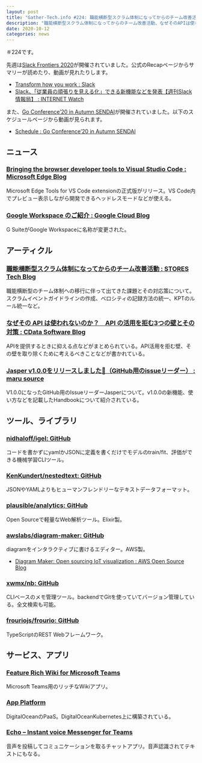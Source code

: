 ```yaml
---
layout: post
title: "Gather-Tech.info #224: 職能横断型スクラム体制になってからのチーム改善活動、なぜそのAPIは使われないのか？API の活用を拒む3つの壁とその対策 など"
description: "職能横断型スクラム体制になってからのチーム改善活動、なぜそのAPIは使われないのか？API の活用を拒む3つの壁とその対策 など"
date: 2020-10-12
categories: news
---
```


＃224です。

先週は[Slack Frontiers 2020](https://slack.com/intl/ja-jp/frontiers)が開催されていました。公式のRecapページからサマリーが読めたり、動画が見れたりします。

- [Transform how you work : Slack](https://slack.com/intl/ja-jp/blog/collections/slack-frontiers-transform-how-you-work)
- [Slack、「従業員の頑張りを見える化」できる新機能などを発表【週刊Slack情報局】 : INTERNET Watch](https://internet.watch.impress.co.jp/docs/column/slack_info/1281488.html)

また、[Go Conference’20 in Autumn SENDAI](https://sendai.gocon.jp/)が開催されていました。以下のスケジュールページから動画が見られます。

- [Schedule : Go Conference’20 in Autumn SENDAI](https://sendai.gocon.jp/schedule.html)

## ニュース

### [Bringing the browser developer tools to Visual Studio Code : Microsoft Edge Blog](https://blogs.windows.com/msedgedev/2020/10/01/microsoft-edge-tools-vscode/)

Microsoft Edge Tools for VS Code extensionの正式版がリリース。VS Code内でプレビュー表示しながら開発できるヘッドレスモードなどが使える。

### [Google Workspace のご紹介 : Google Cloud Blog](https://cloud.google.com/blog/ja/products/workspace/introducing-google-workspace)

G SuiteがGoogle Workspaceに名称が変更された。

## アーティクル

### [職能横断型スクラム体制になってからのチーム改善活動 : STORES Tech Blog](https://tech.hey.jp/entry/2020/10/05/110022)

職能横断型のチーム体制への移行に伴って出てきた課題とその対応策について。スクラムイベントガイドラインの作成、ベロシティの記録方法の統一、KPTのルール統一など。

### [なぜその API は使われないのか？　API の活用を拒む3つの壁とその対策 : CData Software Blog](https://www.cdatablog.jp/entry/saasapihello)

APIを提供するときに抑える点などがまとめられている。API活用を拒む壁、その壁を取り除くために考えるべきことなどが書かれている。

### [Jasper v1.0.0をリリースしました🚀（GitHub用のissueリーダー） : maru source](https://blog.h13i32maru.jp/entry/2020/10/05/172043)

V1.0.0になったGitHub用のIssueリーダーJasperについて。v1.0.0の新機能、使い方などを記載したHandbookについて紹介されている。

## ツール、ライブラリ

### [nidhaloff/igel: GitHub](https://github.com/nidhaloff/igel)

コードを書かずにyamlかJSONに定義を書くだけでモデルのtrain/fit、評価ができる機械学習CLIツール。

### [KenKundert/nestedtext: GitHub](https://github.com/KenKundert/nestedtext)

JSONやYAMLよりもヒューマンフレンドリーなテキストデータフォーマット。

### [plausible/analytics: GitHub](https://github.com/plausible/analytics)

Open Sourceで軽量なWeb解析ツール。Elixir製。

### [awslabs/diagram-maker: GitHub](https://github.com/awslabs/diagram-maker)

diagramをインタラクティブに書けるエディター。AWS製。

- [Diagram Maker: Open sourcing IoT visualization : AWS Open Source Blog](https://aws.amazon.com/jp/blogs/opensource/diagram-maker-open-sourcing-iot-visualization/)

### [xwmx/nb: GitHub](https://github.com/xwmx/nb)

CLIベースのメモ管理ツール。backendでGitを使っていてバージョン管理している。全文検索も可能。

### [frouriojs/frourio: GitHub](https://github.com/frouriojs/frourio)

TypeScriptのREST Webフレームワーク。

## サービス、アプリ

### [Feature Rich Wiki for Microsoft Teams](https://perfectwiki.xyz/)

Microsoft Teams用のリッチなWikiアプリ。

### [App Platform](https://www.digitalocean.com/products/app-platform/)

DigitalOceanのPaaS。DigitalOceanKubernetes上に構築されている。

### [Echo – Instant voice Messenger for Teams](https://eo.chat/)

音声を投稿してコミュニケーションを取るチャットアプリ。音声認識されてテキストにもなる。
